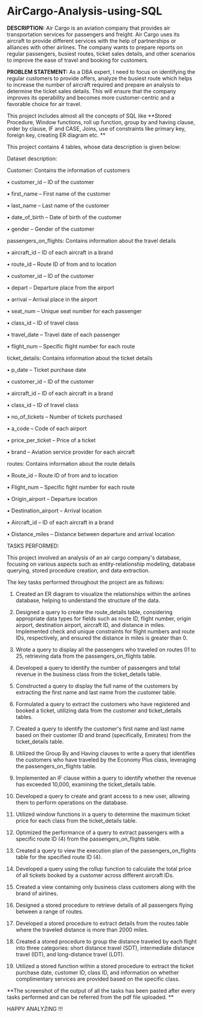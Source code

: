 # AirCargo-Analysis-using-SQL

**DESCRIPTION:** Air Cargo is an aviation company that provides air transportation services for passengers and freight. Air Cargo uses its aircraft to provide different services with the help of partnerships or alliances with other airlines. The company wants to prepare reports on regular passengers, busiest routes, ticket sales details, and other scenarios to improve the ease of travel and booking for customers.

**PROBLEM STATEMENT:** As a DBA expert, I need to focus on identifying the regular customers to provide offers, analyze the busiest route which helps to increase the number of aircraft required and prepare an analysis to determine the ticket sales details. This will ensure that the company improves its operability and becomes more customer-centric and a favorable choice for air travel.

This project includes almost all the concepts of SQL like **Stored Procedure, Window functions, roll up function, group by and having clause, order by  clause, IF and CASE, Joins, use of constraints like primary key, foreign key, creating ER diagram etc. **

This project contains 4 tables, whose data description is given below:

Dataset description:

Customer: Contains the information of customers

•	customer_id – ID of the customer

•	first_name – First name of the customer

•	last_name – Last name of the customer 

•	date_of_birth – Date of birth of the customer

•	gender – Gender of the customer
 
passengers_on_flights: Contains information about the travel details

•	aircraft_id – ID of each aircraft in a brand

•	route_id – Route ID of from and to location

•	customer_id – ID of the customer

•	depart – Departure place from the airport

•	arrival – Arrival place in the airport

•	seat_num – Unique seat number for each passenger

•	class_id – ID of travel class

•	travel_date – Travel date of each passenger

•	flight_num – Specific flight number for each route

 
 
ticket_details: Contains information about the ticket details

•	p_date – Ticket purchase date

•	customer_id – ID of the customer

•	aircraft_id – ID of each aircraft in a brand

•	class_id – ID of travel class

•	no_of_tickets – Number of tickets purchased

•	a_code – Code of each airport

•	price_per_ticket – Price of a ticket

•	brand – Aviation service provider for each aircraft

 
routes: Contains information about the route details

•	Route_id – Route ID of from and to location

•	Flight_num – Specific fight number for each route

•	Origin_airport – Departure location

•	Destination_airport – Arrival location

•	Aircraft_id – ID of each aircraft in a brand

•	Distance_miles – Distance between departure and arrival location



TASKS PERFORMED:

This project involved an analysis of an air cargo company's database, focusing on various aspects such as entity-relationship modeling, database querying, stored procedure creation, and data extraction. 

The key tasks performed throughout the project are as follows:

1.	Created an ER diagram to visualize the relationships within the airlines database, helping to understand the structure of the data.

2.	Designed a query to create the route_details table, considering appropriate data types for fields such as route ID, flight number, origin airport, destination airport, aircraft ID, and distance in miles. Implemented check and unique constraints for flight numbers and route IDs, respectively, and ensured the distance in miles is greater than 0.

3.	Wrote a query to display all the passengers who traveled on routes 01 to 25, retrieving data from the passengers_on_flights table.

4.	Developed a query to identify the number of passengers and total revenue in the business class from the ticket_details table.

5.	Constructed a query to display the full name of the customers by extracting the first name and last name from the customer table.

6.	Formulated a query to extract the customers who have registered and booked a ticket, utilizing data from the customer and ticket_details tables.

7.	Created a query to identify the customer's first name and last name based on their customer ID and brand (specifically, Emirates) from the ticket_details table.

8.	Utilized the Group By and Having clauses to write a query that identifies the customers who have traveled by the Economy Plus class, leveraging the passengers_on_flights table.

9.	Implemented an IF clause within a query to identify whether the revenue has exceeded 10,000, examining the ticket_details table.

10.	Developed a query to create and grant access to a new user, allowing them to perform operations on the database.

11.	Utilized window functions in a query to determine the maximum ticket price for each class from the ticket_details table.

12.	Optimized the performance of a query to extract passengers with a specific route ID (4) from the passengers_on_flights table.

13.	Created a query to view the execution plan of the passengers_on_flights table for the specified route ID (4).

14.	Developed a query using the rollup function to calculate the total price of all tickets booked by a customer across different aircraft IDs.

15.	Created a view containing only business class customers along with the brand of airlines.

16.	Designed a stored procedure to retrieve details of all passengers flying between a range of routes.

17.	Developed a stored procedure to extract details from the routes table where the traveled distance is more than 2000 miles.

18.	Created a stored procedure to group the distance traveled by each flight into three categories: short distance travel (SDT), intermediate distance travel (IDT), and long-distance travel (LDT).

19.	Utilized a stored function within a stored procedure to extract the ticket purchase date, customer ID, class ID, and information on whether complimentary services are provided based on the specific class.

**The screenshot of the output of all the tasks has been pasted after every tasks performed and can be referred from the pdf file uploaded.
**

HAPPY ANALYZING !!!

